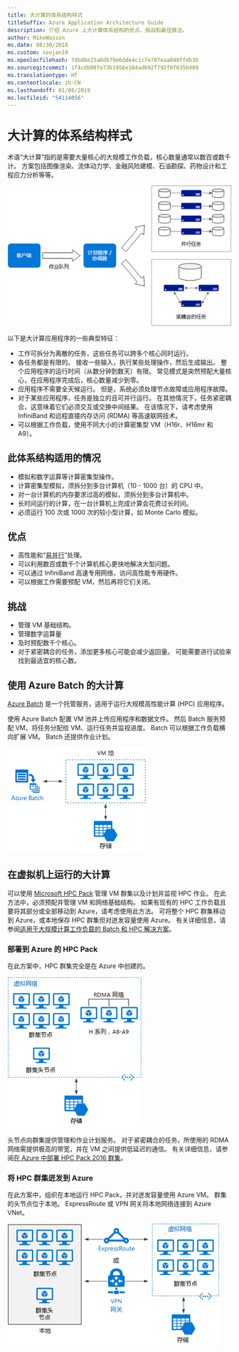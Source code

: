 ```yaml
---
title: 大计算的体系结构样式
titleSuffix: Azure Application Architecture Guide
description: 介绍 Azure 上大计算体系结构的优点、挑战和最佳做法。
author: MikeWasson
ms.date: 08/30/2018
ms.custom: seojan19
ms.openlocfilehash: 7dbd8e25a0db79e6dde4c1c7e787eaa040ffdb3b
ms.sourcegitcommit: 1f4cdb08fe73b1956e164ad692f792f9f635b409
ms.translationtype: HT
ms.contentlocale: zh-CN
ms.lasthandoff: 01/08/2019
ms.locfileid: "54114056"
---
```

# <a name="big-compute-architecture-style"></a>大计算的体系结构样式

术语“大计算”指的是需要大量核心的大规模工作负载，核心数量通常以数百或数千计。 方案包括图像渲染、流体动力学、金融风险建模、石油勘探、药物设计和工程应力分析等等。

![大计算体系结构样式的逻辑图](./images/big-compute-logical.png)

以下是大计算应用程序的一些典型特征：

- 工作可拆分为离散的任务，这些任务可以跨多个核心同时运行。
- 各任务都是有限的。 接收一些输入，执行某些处理操作，然后生成输出。 整个应用程序的运行时间（从数分钟到数天）有限。 常见模式是突然预配大量核心，在应用程序完成后，核心数量减少到零。
- 应用程序不需要全天候运行。 但是，系统必须处理节点故障或应用程序故障。
- 对于某些应用程序，任务是独立的且可并行运行。 在其他情况下，任务紧密耦合，这意味着它们必须交互或交换中间结果。 在该情况下，请考虑使用 InfiniBand 和远程直接内存访问 (RDMA) 等高速联网技术。
- 可以根据工作负载，使用不同大小的计算密集型 VM（H16r、H16mr 和 A9）。

## <a name="when-to-use-this-architecture"></a>此体系结构适用的情况

- 模拟和数字运算等计算密集型操作。
- 计算密集型模拟，须拆分到多台计算机（10 - 1000 台）的 CPU 中。
- 对一台计算机的内存要求过高的模拟，须拆分到多台计算机中。
- 长时间运行的计算，在一台计算机上完成计算会花费过长时间。
- 必须运行 100 次或 1000 次的较小型计算，如 Monte Carlo 模拟。

## <a name="benefits"></a>优点

- 高性能和“[易并行][embarrassingly-parallel]”处理。
- 可以利用数百或数千个计算机核心更快地解决大型问题。
- 可以通过 InfiniBand 高速专用网络，访问高性能专用硬件。
- 可以根据工作需要预配 VM，然后再将它们关闭。

## <a name="challenges"></a>挑战

- 管理 VM 基础结构。
- 管理数字运算量
- 及时预配数千个核心。
- 对于紧密耦合的任务，添加更多核心可能会减少返回量。 可能需要进行试验来找到最适宜的核心数。

## <a name="big-compute-using-azure-batch"></a>使用 Azure Batch 的大计算

[Azure Batch][batch] 是一个托管服务，适用于运行大规模高性能计算 (HPC) 应用程序。

使用 Azure Batch 配置 VM 池并上传应用程序和数据文件。 然后 Batch 服务预配 VM、将任务分配给 VM、运行任务并监视进度。 Batch 可以根据工作负载横向扩展 VM。 Batch 还提供作业计划。

![使用 Azure Batch 的大计算的示意图](./images/big-compute-batch.png)

## <a name="big-compute-running-on-virtual-machines"></a>在虚拟机上运行的大计算

可以使用 [Microsoft HPC Pack][hpc-pack] 管理 VM 群集以及计划并监视 HPC 作业。 在此方法中，必须预配并管理 VM 和网络基础结构。 如果有现有的 HPC 工作负载且要将其部分或全部移动到 Azure，请考虑使用此方法。 可将整个 HPC 群集移动到 Azure，或本地保存 HPC 群集但对迸发容量使用 Azure。 有关详细信息，请参阅[适用于大规模计算工作负载的 Batch 和 HPC 解决方案][batch-hpc-solutions]。

### <a name="hpc-pack-deployed-to-azure"></a>部署到 Azure 的 HPC Pack

在此方案中，HPC 群集完全是在 Azure 中创建的。

![部署到 Azure 的 HPC Pack 的示意图](./images/big-compute-iaas.png)

头节点向群集提供管理和作业计划服务。 对于紧密耦合的任务，所使用的 RDMA 网络需提供极高的带宽，并在 VM 之间提供低延迟的通信。 有关详细信息，请参阅[在 Azure 中部署 HPC Pack 2016 群集][deploy-hpc-azure]。

### <a name="burst-an-hpc-cluster-to-azure"></a>将 HPC 群集迸发到 Azure

在此方案中，组织在本地运行 HPC Pack，并对迸发容量使用 Azure VM。 群集的头节点位于本地。 ExpressRoute 或 VPN 网关将本地网络连接到 Azure VNet。

![混合大计算群集的示意图](./images/big-compute-hybrid.png)

<!-- links -->

[batch]: /azure/batch/
[batch-hpc-solutions]: /azure/batch/batch-hpc-solutions
[deploy-hpc-azure]: /azure/virtual-machines/windows/hpcpack-2016-cluster
[embarrassingly-parallel]: https://en.wikipedia.org/wiki/Embarrassingly_parallel
[hpc-pack]: https://technet.microsoft.com/library/cc514029

